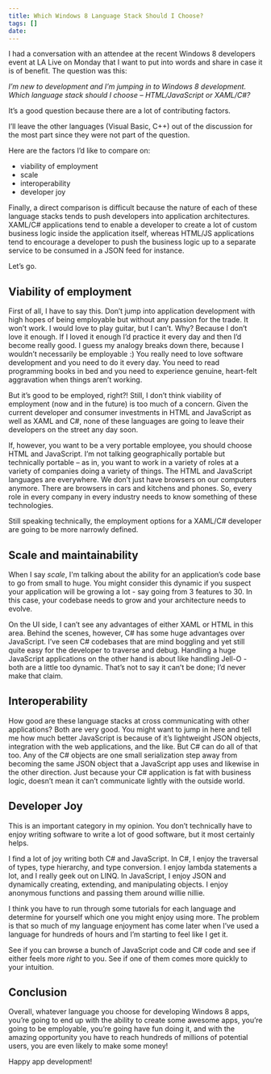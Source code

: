 ```yaml
---
title: Which Windows 8 Language Stack Should I Choose?
tags: []
date: 
---
```


I had a conversation with an attendee at the recent Windows 8 developers event at LA Live on Monday that I want to put into words and share in case it is of benefit. The question was this:

_I&rsquo;m new to development and I&rsquo;m jumping in to Windows 8 development. Which language stack should I choose &ndash; HTML/JavaScript or XAML/C#?_

It&rsquo;s a good question because there are a lot of contributing factors.

I&rsquo;ll leave the other languages (Visual Basic, C++) out of the discussion for the most part since they were not part of the question.

Here are the factors I&rsquo;d like to compare on:

*   viability of employment
*   scale
*   interoperability
*   developer joy

Finally, a direct comparison is difficult because the nature of each of these language stacks tends to push developers into application architectures. XAML/C# applications tend to enable a developer to create a lot of custom business logic inside the application itself, whereas HTML/JS applications tend to encourage a developer to push the business logic up to a separate service to be consumed in a JSON feed for instance.

Let&rsquo;s go.

## **Viability of employment**

First of all, I have to say this. Don&rsquo;t jump into application development with high hopes of being employable but without any passion for the trade. It won&rsquo;t work. I would love to play guitar, but I can&rsquo;t. Why? Because I don&rsquo;t love it enough. If I loved it enough I&rsquo;d practice it every day and then I&rsquo;d become really good. I guess my analogy breaks down there, because I wouldn&rsquo;t necessarily be employable :) You really need to love software development and you need to do it every day. You need to read programming books in bed and you need to experience genuine, heart-felt aggravation when things aren&rsquo;t working.

But it&rsquo;s good to be employed, right?! Still, I don&rsquo;t think viability of employment (now and in the future) is too much of a concern. Given the current developer and consumer investments in HTML and JavaScript as well as  XAML and C#, none of these languages are going to leave their developers on the street any day soon.

If, however, you want to be a very portable employee, you should choose HTML and JavaScript. I&rsquo;m not talking geographically portable but technically portable &ndash; as in, you want to work in a variety of roles at a variety of companies doing a variety of things. The HTML and JavaScript languages are everywhere. We don&rsquo;t just have browsers on our computers anymore. There are browsers in cars and kitchens and phones. So, every role in every company in every industry needs to know something of these technologies.

Still speaking technically, the employment options for a XAML/C# developer are going to be more narrowly defined.

## Scale and maintainability

When I say _scale_, I'm talking about the ability for an application&rsquo;s code base to go from small to huge. You might consider this dynamic if you suspect your application will be growing a lot - say going from 3 features to 30\. In this case, your codebase needs to grow and your architecture needs to evolve.

On the UI side, I can&rsquo;t see any advantages of either XAML or HTML in this area. Behind the scenes, however, C# has some huge advantages over JavaScript. I&rsquo;ve seen C# codebases that are mind boggling and yet still quite easy for the developer to traverse and debug. Handling a huge JavaScript applications on the other hand is about like handling Jell-O - both are a little too dynamic. That&rsquo;s not to say it can&rsquo;t be done; I&rsquo;d never make that claim.

## Interoperability

How good are these language stacks at cross communicating with other applications? Both are very good. You might want to jump in here and tell me how much better JavaScript is because of it&rsquo;s lightweight JSON objects, integration with the web applications, and the like. But C# can do all of that too. Any of the C# objects are one small serialization step away from becoming the same JSON object that a JavaScript app uses and likewise in the other direction. Just because your C# application is fat with business logic, doesn&rsquo;t mean it can&rsquo;t communicate lightly with the outside world.

## Developer Joy

This is an important category in my opinion. You don&rsquo;t technically  have to enjoy writing software to write a lot of good software, but it most certainly helps.

I find a lot of joy writing both C# and JavaScript. In C#, I enjoy the traversal of types, type hierarchy, and type conversion. I enjoy lambda statements a lot, and I really geek out on LINQ. In JavaScript, I enjoy JSON and dynamically creating, extending, and manipulating objects. I enjoy anonymous functions and passing them around willie nillie.

I think you have to run through some tutorials for each language and determine for yourself which one you might enjoy using more. The problem is that so much of my language enjoyment has come later when I&rsquo;ve used a language for hundreds of hours and I&rsquo;m starting to feel like I get it.

See if you can browse a bunch of JavaScript code and C# code and see if either feels more _right_ to you. See if one of them comes more quickly to your intuition.

## Conclusion

Overall, whatever language you choose for developing Windows 8 apps, you&rsquo;re going to end up with the ability to create some awesome apps, you&rsquo;re going to be employable, you&rsquo;re going have fun doing it, and with the amazing opportunity you have to reach hundreds of millions of potential users, you are even likely to make some money!

Happy app development!